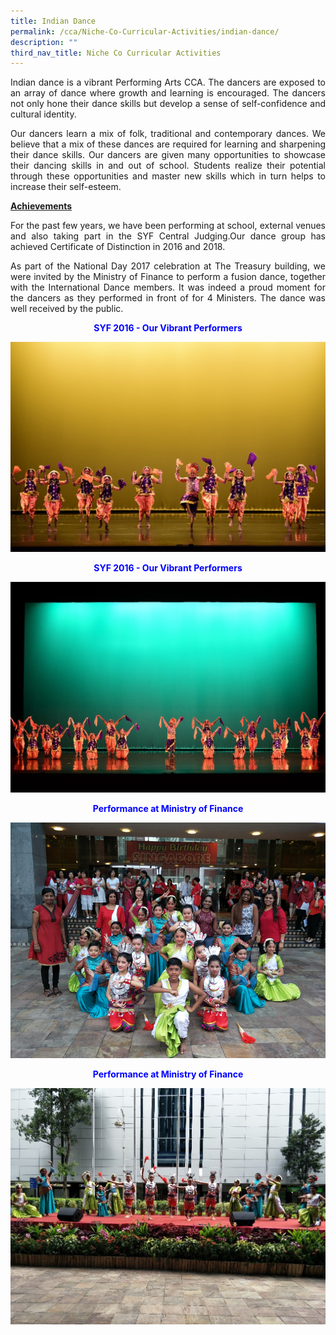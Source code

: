 ```yaml
---
title: Indian Dance
permalink: /cca/Niche-Co-Curricular-Activities/indian-dance/
description: ""
third_nav_title: Niche Co Curricular Activities
---
```

<p style="text-align:justify">Indian dance is a vibrant Performing Arts CCA. The dancers are exposed to an array of dance where growth and learning is encouraged. The dancers not only hone their dance skills but develop a sense of self-confidence and cultural identity.

<p style="text-align:justify">Our dancers learn a mix of folk, traditional and contemporary dances. We believe that a mix of these dances are required for learning and sharpening their dance skills. Our dancers are given many opportunities to showcase their dancing skills in and out of school. Students realize their potential through these opportunities and master new skills which in turn helps to increase their self-esteem.

<b><u>Achievements</u></b>

<p style="text-align:justify">For the past few years, we have been performing at school, external venues and also taking part in the SYF Central Judging.Our dance group has achieved Certificate of Distinction in 2016 and 2018.

<p style="text-align:justify">As part of the National Day 2017 celebration at The Treasury building, we were invited by the Ministry of Finance to perform a fusion dance, together with the International Dance members. It was indeed a proud moment for the dancers as they performed in front of for 4 Ministers. The dance was well received by the public.

<b style="color:#0000FF"><center>SYF 2016 - Our Vibrant Performers</center>

![](/images/ind1.jpeg)

<center>SYF 2016 - Our Vibrant Performers</center>

![](/images/ind2.jpeg)

<center>Performance at Ministry of Finance</center>

![](/images/ind3.png)

<center>Performance at Ministry of Finance</center>

![](/images/ind4.jpeg)